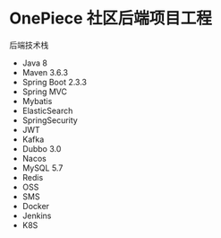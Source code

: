 # OnePiece 社区后端项目工程

后端技术栈
* Java 8
* Maven 3.6.3
* Spring Boot 2.3.3
* Spring MVC
* Mybatis  
* ElasticSearch
* SpringSecurity
* JWT  
* Kafka
* Dubbo 3.0
* Nacos  
* MySQL 5.7
* Redis
* OSS
* SMS
* Docker
* Jenkins
* K8S
